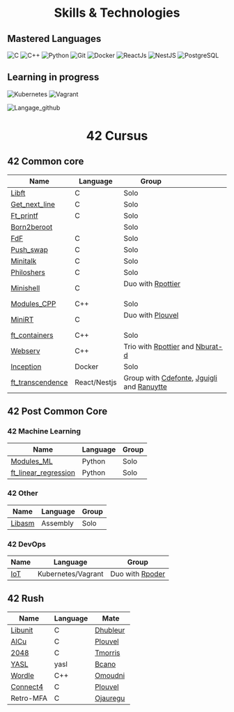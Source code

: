 <h1 align='center'> Skills & Technologies </h1>

## Mastered Languages

![C]
![C++]
![Python]
![Git]
![Docker]
![ReactJs]
![NestJS]
![PostgreSQL]

## Learning in progress

![Kubernetes]
![Vagrant]

![Langage_github]

<h1 align='center'> 42 Cursus </h1>

## 42 Common core

| Name                                   | Language     | Group                                                                        |
|----------------------------------------|--------------|------------------------------------------------------------------------------|
| [Libft][42-libft]                      | C            | Solo                                                                         |
| [Get_next_line][42-get_next_line]      | C            | Solo                                                                         |
| [Ft_printf][42-ft_printf]              | C            | Solo                                                                         |
| [Born2beroot][42-Born2beroot]          |              | Solo                                                                         |
| [FdF][42-FdF]                          | C            | Solo                                                                         |
| [Push_swap][42-push_swap]              | C            | Solo                                                                         |
| [Minitalk][42-minitalk]                | C            | Solo                                                                         |
| [Philoshers][42-Philoshers]            | C            | Solo                                                                         |
| [Minishell][42-Minishell]              | C            | Duo with [Rpottier][Rpottier]                                                |
| [Modules_CPP][42-CPP_Modules]          | C++          | Solo                                                                         |
| [MiniRT][42-miniRT]                    | C            | Duo with [Plouvel][Plouvel]                                                  |
| [ft_containers][42-ft_containers]      | C++          | Solo                                                                         |
| [Webserv][42-Webserv]                  | C++          | Trio with [Rpottier][Rpottier] and [Nburat-d][Nburat-d]                      |
| [Inception][42-Inception]              | Docker       | Solo                                                                         |
| [ft_transcendence][42-ft_transcendence]| React/Nestjs | Group with [Cdefonte][Cdefonte], [Jguigli][Jguigli] and [Ranuytte][Ranuytte] |


## 42 Post Common Core


### 42 Machine Learning

| Name                                            | Language | Group |
|-------------------------------------------------|----------|-------|
| [Modules_ML][42-Modules ML]                     | Python   | Solo  |
| [ft_linear_regression][42-ft_linear_regression] | Python   | Solo  |


### 42 Other

| Name                | Language | Group |
|---------------------|----------|-------|
| [Libasm][42-Libasm] | Assembly | Solo  |

### 42 DevOps

| Name          | Language           | Group                      |
|---------------|--------------------|----------------------------|
| [IoT][42-IoT] | Kubernetes/Vagrant | Duo with [Rpoder][Rpoder]  |

## 42 Rush

| Name                     | Language | Mate                 |
|--------------------------|----------|----------------------|
| [Libunit][42-libunit]    | C        | [Dhubleur][Dhubleur] |
| [AlCu][42-AlCu]          | C        | [Plouvel][Plouvel]   |
| [2048][42-Wong_kar_Wai]  | C        | [Tmorris][Tmorris]   |
| [YASL][42-YASL]          | yasl     | [Bcano][Bcano]       |
| [Wordle][42-Wordle]      | C++      | [Omoudni][Omoudni]   |
| [Connect4][42-Connect4]  | C        | [Plouvel][Plouvel]   |
| Retro-MFA                | C        | [Ojauregu][Ojauregu] |




<!-- Lien repo github --->

[42-CPP_Modules]: https://github.com/bsavinel/42-CPP_Modules
[42-libft]: https://github.com/bsavinel/42-libft
[42-get_next_line]: https://github.com/bsavinel/42-get_next_line
[42-ft_printf]: https://github.com/bsavinel/42-ft_printf
[42-Born2beroot]: https://github.com/bsavinel/42-Born2beroot
[42-FdF]: https://github.com/bsavinel/42-FdF
[42-push_swap]: https://github.com/bsavinel/42-push_swap
[42-minitalk]: https://github.com/bsavinel/42-minitalk
[42-Philoshers]: https://github.com/bsavinel/42-Philosophers
[42-libunit]: https://github.com/bsavinel/42-libunit
[42-AlCu]: https://github.com/bsavinel/42-AlCu
[42-Minishell]: https://github.com/bsavinel/42-Minishell
[42-Wong_kar_Wai]: https://github.com/bsavinel/42-Wong_kar_Wai
[42-YASL]: https://github.com/bsavinel/42-YASL
[42-Wordle]: https://github.com/bsavinel/42-Wordle
[42-Connect4]: https://github.com/bsavinel/42-Connect4
[42-miniRT]: https://github.com/bsavinel/42-miniRT
[42-ft_containers]:https://github.com/bsavinel/42-ft_containers
[42-Webserv]:https://github.com/bsavinel/42-Webserv
[42-Inception]:https://github.com/bsavinel/42-Inception
[42-ft_transcendence]:https://github.com/bsavinel/ft_transcendence
[42-ft_linear_regression]:https://github.com/bsavinel/42-ft_linear_regression
[42-Modules ML]:https://github.com/bsavinel/42-ML_Module
[42-Libasm]:https://github.com/bsavinel/42-libasm
[42-SnowCrash]:https://github.com/bsavinel/42-SnowCrash
[42-rainfall]:https://github.com/rpoder/42-rainfall
[42-IoT]:https://github.com/bsavinel/42-IoT

<!-- Mate of project --->

[Nburat-d]: https://github.com/nicolasb1607
[Plouvel]: https://github.com/noctuelles
[Dhubleur]: https://github.com/dams333
[Rpottier]: https://github.com/RodolphePottier
[Tmorris]: https://github.com/tmorris42
[Bcano]: https://github.com/BarbaraC12
[Omoudni]: https://github.com/OUAFABULOUS
[Ojauregu]: https://github.com/Oceanejau
[Cdefonte]: https://github.com/cdefonte42
[Jguigli]: https://github.com/Thegreymago
[Ranuytte]: https://gitlab.com/ranuytte
[Rpoder]: https://github.com/rpoder

<!-- Github Link --->

[Langage_github]: https://github-readme-stats.vercel.app/api/top-langs/?username=bsavinel&hide=roff,php,html,perl&layout=compact&theme=radical&show
[C]: https://img.shields.io/badge/C-%2300599C.svg?style=for-the-badge&logo=c&logoColor=white
[C++]: https://img.shields.io/badge/C++-%2300599C.svg?style=for-the-badge&logo=c%2B%2B&logoColor=white
[Docker]: https://img.shields.io/badge/Docker-2CA5E0?style=for-the-badge&logo=docker&logoColor=white
[Python]: https://img.shields.io/badge/Python-3776AB?style=for-the-badge&logo=python&logoColor=white
[ReactJs]: https://img.shields.io/badge/React-20232A?style=for-the-badge&logo=react&logoColor=61DAFB
[PostgreSQL]: https://img.shields.io/badge/PostgreSQL-336791?style=for-the-badge&logo=postgresql&logoColor=white
[NestJs]: https://img.shields.io/badge/-NestJs-ea2845?style=for-the-badge&logo=nestjs&logoColor=white
[Git]: https://img.shields.io/badge/git-%23F05033.svg?style=for-the-badge&logo=git&logoColor=white
[Kubernetes]: https://img.shields.io/badge/kubernetes-326CE5.svg?style=for-the-badge&logo=kubernetes&logoColor=white
[Vagrant]: https://img.shields.io/badge/vagrant-1868F2.svg?style=for-the-badge&logo=vagrant&logoColor=white

